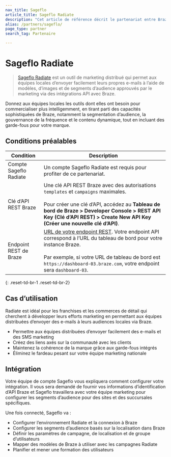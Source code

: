 ```yaml
---
nav_title: Sageflo
article_title: Sageflo Radiate
description: "Cet article de référence décrit le partenariat entre Braze et Sageflo, un outil de marketing distribué qui permet aux équipes d’envoyer facilement leurs propres e-mails à l’aide de modèles, d’images et de segments d’audience approuvés par le marketing via des intégrations API avec Braze."
alias: /partners/sageflo/
page_type: partner
search_tag: Partenaire

---
```


# Sageflo Radiate

> [Sageflo Radiate](https://sageflo.com/radiate) est un outil de marketing distribué qui permet aux équipes locales d’envoyer facilement leurs propres e-mails à l’aide de modèles, d’images et de segments d’audience approuvés par le marketing via des intégrations API avec Braze.

Donnez aux équipes locales les outils dont elles ont besoin pour commercialiser plus intelligemment, en tirant parti des capacités sophistiquées de Braze, notamment la segmentation d’audience, la gouvernance de la fréquence et le contenu dynamique, tout en incluant des garde-fous pour votre marque. 

## Conditions préalables

| Condition | Description |
| ----------- | ----------- |
| Compte Sageflo Radiate | Un compte Sageflo Radiate est requis pour profiter de ce partenariat. |
| Clé d’API REST Braze | Une clé API REST Braze avec des autorisations `templates` et `campaigns` maximales. <br><br> Pour créer une clé d’API, accédez au **Tableau de bord de Braze > Developer Console > REST API Key (Clé d’API REST) > Create New API Key (Créer une nouvelle clé d’API)**. |
| Endpoint REST de Braze | [URL de votre endpoint REST][1]. Votre endpoint API correspond à l’URL du tableau de bord pour votre instance Braze. <br><br> Par exemple, si votre URL de tableau de bord est `https://dashboard-03.braze.com`, votre endpoint sera `dashboard-03`. |
{: .reset-td-br-1 .reset-td-br-2}

## Cas d’utilisation

Radiate est idéal pour les franchises et les commerces de détail qui cherchent à développer leurs efforts marketing en permettant aux équipes distribuées d’envoyer des e-mails à leurs audiences locales via Braze.

* Permettre aux équipes distribuées d’envoyer facilement des e-mails et des SMS marketing
* Créez des liens axés sur la communauté avec les clients
* Maintenez la cohérence de la marque grâce aux garde-fous intégrés
* Éliminez le fardeau pesant sur votre équipe marketing nationale

## Intégration

Votre équipe de compte Sageflo vous expliquera comment configurer votre intégration. Il vous sera demandé de fournir vos informations d’identification d’API Braze et Sageflo travaillera avec votre équipe marketing pour configurer les segments d’audience pour des sites et des succursales spécifiques. 

Une fois connecté, Sageflo va :

* Configurer l’environnement Radiate et la connexion à Braze
* Configurer les segments d’audience basés sur la localisation dans Braze
* Définir les paramètres de campagne, de localisation et de groupe d’utilisateurs
* Mapper des modèles de Braze à utiliser avec les campagnes Radiate
* Planifier et mener une formation des utilisateurs

[1]: {{site.baseurl}}/developer_guide/rest_api/basics/#endpoints